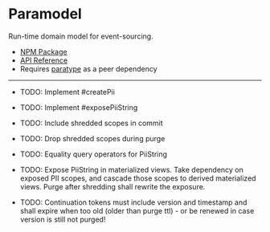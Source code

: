 # Paramodel

Run-time domain model for event-sourcing.

* [NPM Package](https://www.npmjs.com/package/paramodel)
* [API Reference](https://github.com/mwikstrom/paramodel/blob/master/docs/paramodel.md)
* Requires [paratype](https://github.com/mwikstrom/paratype#readme) as a peer dependency

----

- TODO: Implement #createPii

- TODO: Implement #exposePiiString

- TODO: Include shredded scopes in commit

- TODO: Drop shredded scopes during purge

- TODO: Equality query operators for PiiString

- TODO: Expose PiiString in materialized views. Take dependency on exposed PII scopes,
  and cascade those scopes to derived materialized views. Purge after shredding
  shall rewrite the exposure.

- TODO: Continuation tokens must include version and timestamp and shall expire when too old
  (older than purge ttl) - or be renewed in case version is still not purged!
